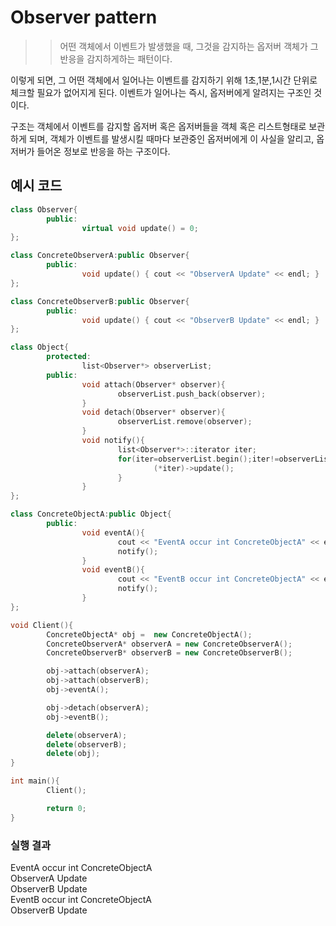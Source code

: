 # Observer pattern
>> 어떤 객체에서 이벤트가 발생했을 때, 그것을 감지하는 옵저버 객체가 그 반응을 감지하게하는 패턴이다.

이렇게 되면, 그 어떤 객체에서 일어나는 이벤트를 감지하기 위해 1초,1분,1시간 단위로 체크할 필요가 없어지게 된다. 이벤트가 일어나는 즉시, 옵저버에게 알려지는 구조인 것이다.

구조는 객체에서 이벤트를 감지할 옵저버 혹은 옵저버들을 객체 혹은 리스트형태로 보관하게 되며, 객체가 이벤트를 발생시킬 때마다 보관중인 옵저버에게 이 사실을 알리고, 옵저버가 들어온 정보로 반응을 하는 구조이다.

## 예시 코드
```cpp
class Observer{
        public:
                virtual void update() = 0;
};

class ConcreteObserverA:public Observer{
        public:
                void update() { cout << "ObserverA Update" << endl; }
};

class ConcreteObserverB:public Observer{
        public:
                void update() { cout << "ObserverB Update" << endl; }
};

class Object{
        protected:
                list<Observer*> observerList;
        public:
                void attach(Observer* observer){
                        observerList.push_back(observer);
                }
                void detach(Observer* observer){
                        observerList.remove(observer);
                }
                void notify(){
                        list<Observer*>::iterator iter;
                        for(iter=observerList.begin();iter!=observerList.end();iter++){
                                (*iter)->update();
                        }
                }
};

class ConcreteObjectA:public Object{
        public:
                void eventA(){
                        cout << "EventA occur int ConcreteObjectA" << endl;
                        notify();
                }
                void eventB(){
                        cout << "EventB occur int ConcreteObjectA" << endl;
                        notify();
                }
};

void Client(){
        ConcreteObjectA* obj =  new ConcreteObjectA();
        ConcreteObserverA* observerA = new ConcreteObserverA();
        ConcreteObserverB* observerB = new ConcreteObserverB();

        obj->attach(observerA);
        obj->attach(observerB);
        obj->eventA();

        obj->detach(observerA);
        obj->eventB();

        delete(observerA);
        delete(observerB);
        delete(obj);
}

int main(){
        Client();

        return 0;
}
```

### 실행 결과
EventA occur int ConcreteObjectA</br>
ObserverA Update</br>
ObserverB Update</br>
EventB occur int ConcreteObjectA</br>
ObserverB Update</br>
